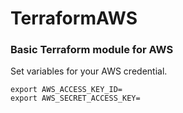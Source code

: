 # TerraformAWS
### Basic Terraform module for AWS

Set variables for your AWS credential.

	export AWS_ACCESS_KEY_ID=
	export AWS_SECRET_ACCESS_KEY=
